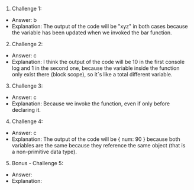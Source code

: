 1. Challenge 1:
  - Answer: b
  - Explanation: The output of the code will be "xyz" in both cases because the variable has been updated when we invoked the bar function.



2. Challenge 2:
  - Answer: c 
  - Explanation: I think the output of the code will be 10 in the first console log and 1 in the second one, because the variable inside the function only exist there (block scope), so it´s like a total different variable.


3. Challenge 3:
  - Answer: c
  - Explanation: Because we invoke the function, even if only before declaring it.


4. Challenge 4:
  - Answer: c
  - Explanation: The output of the code will be { num: 90 } because both variables are the same because they reference the same object (that is a non-primitive data type).


5. Bonus - Challenge 5:
  - Answer:
  - Explanation:
